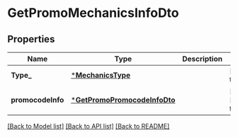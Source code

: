 # GetPromoMechanicsInfoDto

## Properties
Name | Type | Description | Notes
------------ | ------------- | ------------- | -------------
**Type_** | [***MechanicsType**](MechanicsType.md) |  | [default to null]
**promocodeInfo** | [***GetPromoPromocodeInfoDto**](GetPromoPromocodeInfoDTO.md) |  | [optional] [default to null]

[[Back to Model list]](../README.md#documentation-for-models) [[Back to API list]](../README.md#documentation-for-api-endpoints) [[Back to README]](../README.md)


